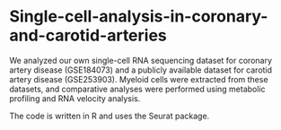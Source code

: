 # Single-cell-analysis-in-coronary-and-carotid-arteries

We analyzed our own single-cell RNA sequencing dataset for coronary artery disease (GSE184073) and a publicly available dataset for carotid artery disease (GSE253903). Myeloid cells were extracted from these datasets, and comparative analyses were performed using metabolic profiling and RNA velocity analysis.

The code is written in R and uses the Seurat package.
